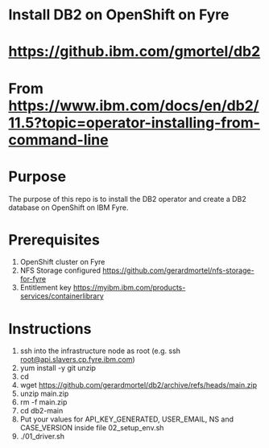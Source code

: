 # Install DB2 on OpenShift on Fyre
# https://github.ibm.com/gmortel/db2
# From https://www.ibm.com/docs/en/db2/11.5?topic=operator-installing-from-command-line

# Purpose
The purpose of this repo is to install the DB2 operator and create a DB2 database on OpenShift on IBM Fyre.

# Prerequisites
1. OpenShift cluster on Fyre
2. NFS Storage configured https://github.com/gerardmortel/nfs-storage-for-fyre
3. Entitlement key https://myibm.ibm.com/products-services/containerlibrary

# Instructions
1. ssh into the infrastructure node as root (e.g. ssh root@api.slavers.cp.fyre.ibm.com)
2. yum install -y git unzip
3. cd
4. wget https://github.com/gerardmortel/db2/archive/refs/heads/main.zip
5. unzip main.zip
6. rm -f main.zip
7. cd db2-main
8. Put your values for API_KEY_GENERATED, USER_EMAIL, NS and CASE_VERSION inside file 02_setup_env.sh
9. ./01_driver.sh
